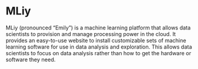 # MLiy
MLiy (pronounced “Emily”) is a machine learning platform that allows data scientists to provision and manage processing power in the cloud. It provides an easy-to-use website to install customizable sets of machine learning software for use in data analysis and exploration. This allows data scientists to focus on data analysis rather than how to get the hardware or software they need.
